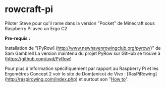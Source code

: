 # rowcraft-pi
Piloter Steve pour qu'il rame dans la version "Pocket" de Minecraft sous Raspberry Pi avec un Ergo C2

**Pre-requis :** 

Installation de "[PyRow] (http://www.newhavenrowingclub.org/pyrow/)" de Sam Gambrell 
La version maintenu du projet PyRow sur GitHub se trouve à (https://github.com/uvd/PyRow)

Pour plus d'information spécifiquement par rapport au Raspberry Pi et les Ergomètres Concept 2 voir le site de Dom(enico) de Vivo : [RasPiRowing] (http://raspirowing.com/index.php) et surtout son "[How to](http://raspirowing.com/index.php/how-to)".


